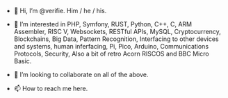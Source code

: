 - 👋 Hi, I’m @verifie. Him / he / his.
- 👀 I’m interested in PHP, Symfony, RUST, Python, C++, C, ARM Assembler, RISC V, Websockets, RESTful APIs, MySQL, Cryptocurrency, Blockchains, Big Data, Pattern Recognition, Interfacing to other devices and systems, human inferfacing, Pi, Pico, Arduino, Communications Protocols, Security, Also a bit of retro Acorn RISCOS and BBC Micro Basic.

- 💞️ I’m looking to collaborate on all of the above.
- 📫 How to reach me here.

<!---
verifie/verifie is a ✨ special ✨ repository because its `README.md` (this file) appears on your GitHub profile.
You can click the Preview link to take a look at your changes.
--->
